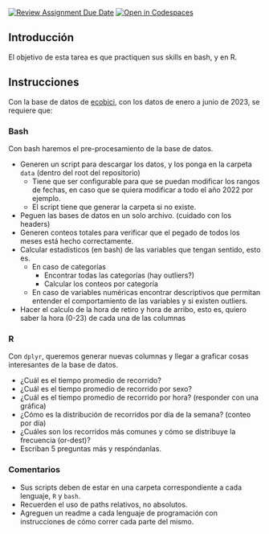 [![Review Assignment Due Date](https://classroom.github.com/assets/deadline-readme-button-24ddc0f5d75046c5622901739e7c5dd533143b0c8e959d652212380cedb1ea36.svg)](https://classroom.github.com/a/u78fSlBX)
[![Open in Codespaces](https://classroom.github.com/assets/launch-codespace-7f7980b617ed060a017424585567c406b6ee15c891e84e1186181d67ecf80aa0.svg)](https://classroom.github.com/open-in-codespaces?assignment_repo_id=12620014)
## Introducción
El objetivo de esta tarea es que practiquen sus skills en bash, y en R. 
## Instrucciones
Con la base de datos de [ecobici](https://ecobici.cdmx.gob.mx/datos-abiertos/), con los datos de enero a junio de 2023, se requiere que: 
### Bash 
Con bash haremos el pre-procesamiento de la base de datos. 
- Generen un script para descargar los datos, y los ponga en la carpeta `data` (dentro del root del repositorio)
  - Tiene que ser configurable para que se puedan modificar los rangos de fechas, en caso que se quiera modificar a todo el año 2022 por ejemplo.
  - El script tiene que generar la carpeta si no existe.
- Peguen las bases de datos en un solo archivo. (cuidado con los headers)
- Generen conteos totales para verificar que el pegado de todos los meses está hecho correctamente. 
- Calcular estadísticos (en bash) de las variables que tengan sentido, esto es. 
	- En caso de categorías
		- Encontrar todas las categorías (hay outliers?)
		- Calcular los conteos por categoría 
	- En caso de variables numéricas encontrar descriptivos que permitan entender el comportamiento de las variables y si existen outliers.
- Hacer el calculo de la hora de retiro y hora de arribo, esto es, quiero saber la hora (0-23) de cada una de las columnas
### R 
Con `dplyr`, queremos generar nuevas columnas y llegar a graficar cosas interesantes de la base de datos. 
- ¿Cuál es el tiempo promedio de recorrido?
- ¿Cuál es el tiempo promedio de recorrido por sexo?
- ¿Cuál es el tiempo promedio de recorrido por hora? (responder con una gráfica)
- ¿Cómo es la distribución de recorridos por día de la semana? (conteo por día)
- ¿Cuáles son los recorridos más comunes y cómo se distribuye la frecuencia (or-dest)? 
- Escriban 5 preguntas más y respóndanlas.
### Comentarios
- Sus scripts deben de estar en una carpeta correspondiente a cada lenguaje, `R` y `bash`. 
- Recuerden el uso de paths relativos, no absolutos.
- Agreguen un readme a cada lenguaje de programación con instrucciones de cómo correr cada parte del mismo.
